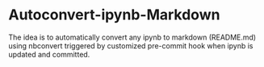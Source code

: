 # Autoconvert-ipynb-Markdown
The idea is to automatically convert any ipynb to markdown (README.md) using nbconvert triggered by customized pre-commit hook when ipynb is updated and committed.
